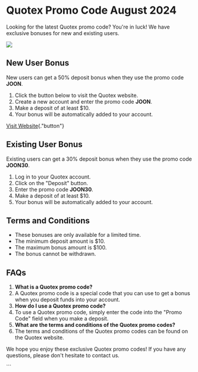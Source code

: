 # Quotex Promo Code August 2024

Looking for the latest Quotex promo code? You\'re in luck! We have
exclusive bonuses for new and existing users.

[![](https://static.quotex.io/files/4_en/300_250.jpg)](https://traff.sbs/brokerqxlid)

## New User Bonus

New users can get a 50% deposit bonus when they use the promo code
**JOON**.

1.  Click the button below to visit the Quotex website.
2.  Create a new account and enter the promo code **JOON**.
3.  Make a deposit of at least \$10.
4.  Your bonus will be automatically added to your account.

[Visit
Website](\%22https://joon.co.ke/visit/quotex\%22){."button"}

## Existing User Bonus

Existing users can get a 30% deposit bonus when they use the promo code
**JOON30**.

1.  Log in to your Quotex account.
2.  Click on the "Deposit" button.
3.  Enter the promo code **JOON30**.
4.  Make a deposit of at least \$10.
5.  Your bonus will be automatically added to your account.

## Terms and Conditions

-   These bonuses are only available for a limited time.
-   The minimum deposit amount is \$10.
-   The maximum bonus amount is \$100.
-   The bonus cannot be withdrawn.

## FAQs

1.  **What is a Quotex promo code?**
2.  A Quotex promo code is a special code that you can use to get a
    bonus when you deposit funds into your account.
3.  **How do I use a Quotex promo code?**
4.  To use a Quotex promo code, simply enter the code into the "Promo
    Code" field when you make a deposit.
5.  **What are the terms and conditions of the Quotex promo codes?**
6.  The terms and conditions of the Quotex promo codes can be found on
    the Quotex website.

We hope you enjoy these exclusive Quotex promo codes! If you have any
questions, please don\'t hesitate to contact us.

\`\`\`

